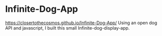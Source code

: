 # Infinite-Dog-App
https://closertothecosmos.github.io/Infinite-Dog-App/
Using an open dog API and javascript, I built this small Infinite-dog-display-app.
